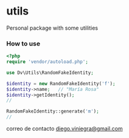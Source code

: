 # utils
Personal package with some utilities

### How to use
```php
<?php
require 'vendor/autoload.php';

use Dv\Utils\RandomFakeIdentity;

$identity = new RandomFakeIdentity('f');
$identity->name;   // "María Rosa"
$identity->getIdentity();
//

RandomFakeIdentity::generate('m');
//
```

correo de contacto [diego.viniegra@gmail.com](diego.viniegra@gmail.com)
